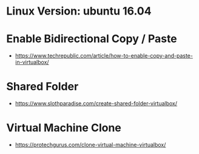# Linux Version: ubuntu 16.04

# Enable Bidirectional Copy / Paste 
* https://www.techrepublic.com/article/how-to-enable-copy-and-paste-in-virtualbox/ 

# Shared Folder 
* https://www.slothparadise.com/create-shared-folder-virtualbox/ 

# Virtual Machine Clone 
* https://protechgurus.com/clone-virtual-machine-virtualbox/ 



